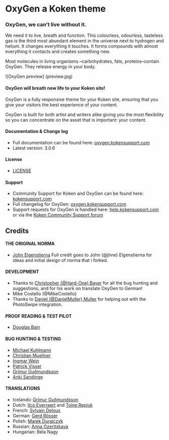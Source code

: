 # OxyGen a Koken theme
### OxyGen, we can’t live without it.

We need it to live, breath and function. This colourless, odourless, tasteless gas is the third most abundant element in the universe next to hydrogen and helium. It changes everything it touches. It forms compounds with almost everything it contacts and creates something new.

Most molecules in living organisms –carbohydrates, fats, proteins–contain OxyGen. They release energy in your body.

![OxyGen preview] (preview.jpg)
#### OxyGen will breath new life to your Koken site!

OxyGen is a fully responsive theme for your Koken site, ensuring that you give your visitors the best experience of your content.

OxyGen is built for both artist and writers alike giving you the most flexibility so you can concentrate on the asset that is important: your content.

#### Documentation & Change log
* Full documentation can be found here: [oxygen.kokensupport.com](http://oxygen.kokensupport.com/)
* Latest version: 3.0.6

#### License
* [LICENSE](LICENSE)

#### Support
* Community Support for Koken and OxyGen can be found here: [kokensupport.com](http://kokensupport.com/)
* Full changelog for OxyGen: [oxygen.kokensupport.com](http://oxygen.kokensupport.com)
* Support requests for OxyGen is handled here: [help.kokensupport.com](http://help.kokensupport.com/) or via the [Koken Community Support forum](http://kokensupport.com/)

## Credits
#### THE ORIGINAL NORMA
* [John Elgenstierna](http://jhne.me)
Full credit goes to John (@jhne) Elgenstierna for ideas and initial design of norma that i forked.

#### DEVELOPMENT
* Thanks to [Christopher (@Hard-One) Bayer](http://bay3r.de) for all the bug hunting and suggestions, and for his work on translate OxyGen to German!
* Mike Costello (@MikeCostello)
* Thanks to [Daniel (@DanielMuller) Muller](http://daniel.ctrlaltdel.ch) for helping out with the PhotoSwipe integration.

#### PROOF READING & TEST PILOT
* [Douglas Bain](http://douglasrbain.com)

#### BUG HUNTING & TESTING
* [Michael Kuhlmann](http://fotografie-kuhlmann.de)
* [Christian Muellner](http://christian-muellner.de)
* [Ingmar Wein](http://ingmarwein.com)
* [Patrick Visser](http://apex-art.eu)
* [Grímur Guðmundsson](http://grimur.net)
* [Anki Sandinge](http://ansaphotography.se)

#### TRANSLATIONS
* Icelandic [Grímur Guðmundsson](http://grimur.net)
* Dutch: [Ilco Everraert](http://fotografie.graphixmedia.nl) and [Toine Repiuk](http://repiuk.nl)
* French: [Sylvain Deloux](http://photo.sylvaindeloux.com)
* German: [Gerd Rösser](http://portfolio.gerdroesser.de)
* Polish: [Marek Durajczyk](http://www.md.photopolska.pl)
* Russian: [Anna Ozeritskaya](http://plus.google.com/u/0/114213058288327048316)
* Hungarian: Béla Nagy
